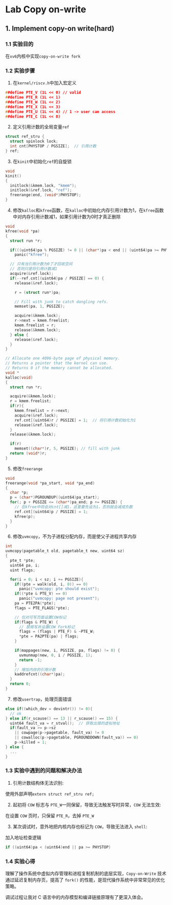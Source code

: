 # Lab Copy on-write

## 1. Implement copy-on write(hard)
### 1.1 实验目的

在`xv6`内核中实现`copy-on-write fork`

### 1.2 实验步骤

1. 在`kernel/riscv.h`中加入宏定义
```c
##define PTE_V (1L << 0) // valid
##define PTE_R (1L << 1)
##define PTE_W (1L << 2)
##define PTE_X (1L << 3)
##define PTE_U (1L << 4) // 1 -> user can access
##define PTE_C (1L << 8)
```

2. 定义引用计数的全局变量`ref`
```c
struct ref_stru {
  struct spinlock lock;
  int cnt[PHYSTOP / PGSIZE];  // 引用计数
} ref;
```

3. 在`kinit`中初始化`ref`的自旋锁
```c
void
kinit()
{
  initlock(&kmem.lock, "kmem");
  initlock(&ref.lock, "ref");
  freerange(end, (void*)PHYSTOP);
}
```

4. 修改`kalloc`和`kfree`函数，在`kalloc`中初始化内存引用计数为1，在`kfree`函数中对内存引用计数减1，如果引用计数为0时才真正删除
```c
void
kfree(void *pa)
{
  struct run *r;

  if(((uint64)pa % PGSIZE) != 0 || (char*)pa < end || (uint64)pa >= PHYSTOP)
    panic("kfree");

  // 只有当引用计数为0了才回收空间
  // 否则只是将引用计数减1
  acquire(&ref.lock);
  if(--ref.cnt[(uint64)pa / PGSIZE] == 0) {
    release(&ref.lock);

    r = (struct run*)pa;

    // Fill with junk to catch dangling refs.
    memset(pa, 1, PGSIZE);

    acquire(&kmem.lock);
    r->next = kmem.freelist;
    kmem.freelist = r;
    release(&kmem.lock);
  } else {
    release(&ref.lock);
  }
}

// Allocate one 4096-byte page of physical memory.
// Returns a pointer that the kernel can use.
// Returns 0 if the memory cannot be allocated.
void *
kalloc(void)
{
  struct run *r;

  acquire(&kmem.lock);
  r = kmem.freelist;
  if(r){
    kmem.freelist = r->next;
    acquire(&ref.lock);
    ref.cnt[(uint64)r / PGSIZE] = 1;  // 将引用计数初始化为1
    release(&ref.lock);
  }
  release(&kmem.lock);

  if(r)
    memset((char*)r, 5, PGSIZE); // fill with junk
  return (void*)r;
}
```

5. 修改`freerange`
```c
void
freerange(void *pa_start, void *pa_end)
{
  char *p;
  p = (char*)PGROUNDUP((uint64)pa_start);
  for(; p + PGSIZE <= (char*)pa_end; p += PGSIZE) {
    // 在kfree中将会对cnt[]减1，这里要先设为1，否则就会减成负数
    ref.cnt[(uint64)p / PGSIZE] = 1;
    kfree(p);
  }
}
```

6. 修改`uvmcopy`，不为子进程分配内存，而是使父子进程共享内存
```c
int
uvmcopy(pagetable_t old, pagetable_t new, uint64 sz)
{
  pte_t *pte;
  uint64 pa, i;
  uint flags;

  for(i = 0; i < sz; i += PGSIZE){
    if((pte = walk(old, i, 0)) == 0)
      panic("uvmcopy: pte should exist");
    if((*pte & PTE_V) == 0)
      panic("uvmcopy: page not present");
    pa = PTE2PA(*pte);
    flags = PTE_FLAGS(*pte);

    // 仅对可写页面设置COW标记
    if(flags & PTE_W) {
      // 禁用写并设置COW Fork标记
      flags = (flags | PTE_F) & ~PTE_W;
      *pte = PA2PTE(pa) | flags;
    }

    if(mappages(new, i, PGSIZE, pa, flags) != 0) {
      uvmunmap(new, 0, i / PGSIZE, 1);
      return -1;
    }
    // 增加内存的引用计数
    kaddrefcnt((char*)pa);
  }
  return 0;
}
```

7. 修改`usertrap`，处理页面错误
```c
else if((which_dev = devintr()) != 0){
  // ok
} else if(r_scause() == 13 || r_scause() == 15) {
  uint64 fault_va = r_stval();  // 获取出错的虚拟地址
  if(fault_va >= p->sz
    || cowpage(p->pagetable, fault_va) != 0
    || cowalloc(p->pagetable, PGROUNDDOWN(fault_va)) == 0)
    p->killed = 1;
} else {
  ...
}
```

### 1.3 实验中遇到的问题和解决办法

1. 引用计数结构体无法识别:

使用外部声明`extern struct ref_stru ref;`

2. 起初将 `COW` 标志与 `PTE_W`一同保留，导致无法触发写时异常，`COW` 无法生效:

在设置 `COW` 页时，只保留 `PTE_R`，去掉 `PTE_W`

3. 某次调试时，意外地把内核内存也标记为 `COW`，导致无法进入 `shell`:

加入地址检查逻辑
```C
if ((uint64)pa < (uint64)end || pa >= PHYSTOP)
```

### 1.4 实验心得

理解了操作系统中虚拟内存管理和进程复制机制的底层实现，`Copy-on-Write` 技术通过延迟复制内存页，提高了 `fork()` 的性能，是现代操作系统中非常常见的优化策略。

调试过程让我对 C 语言中的内存模型和编译链接原理有了更深入体会。